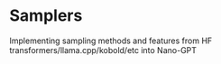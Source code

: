 # Samplers
Implementing sampling methods and features from HF transformers/llama.cpp/kobold/etc into Nano-GPT
